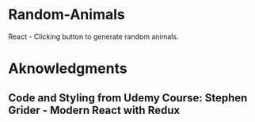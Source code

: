 # Random-Animals
React - Clicking button to generate random animals.

# Aknowledgments 
## Code and Styling from Udemy Course: Stephen Grider - Modern React with Redux

